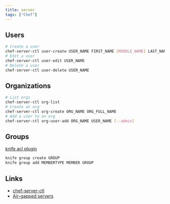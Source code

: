 ```yaml
---
title: server
tags: ["Chef"]
---
```


## Users

```bash
# Create a user
chef-server-ctl user-create USER_NAME FIRST_NAME [MIDDLE_NAME] LAST_NAME EMAIL PASSWORD (options)
# Edit a user
chef-server-ctl user-edit USER_NAME
# Delete a user
chef-server-ctl user-delete USER_NAME
```

## Organizations

```bash
# List orgs
chef-server-ctl org-list
# Create an org
chef-server-ctl org-create ORG_NAME ORG_FULL_NAME
# Add a user to an org
chef-server-ctl org-user-add ORG_NAME USER_NAME [--admin]
```

## Groups

[knife acl plugin](https://github.com/chef/knife-acl)

```bash
knife group create GROUP
knife group add MEMBERTYPE MEMBER GROUP
```

## Links

* [chef-server-ctl](https://docs.chef.io/ctl_chef_server.html)
* [Air-gapped servers](https://docs.chef.io/install_chef_air_gap.html)
